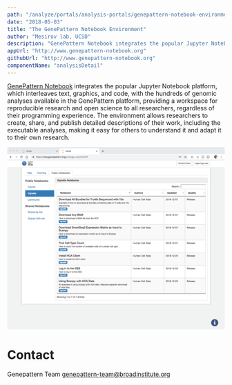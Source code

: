 ```yaml
---
path: "/analyze/portals/analysis-portals/genepattern-notebook-environment"
date: "2018-05-03"
title: "The GenePattern Notebook Environment"
author: "Mesirov lab, UCSD"
description: "GenePattern Notebook integrates the popular Jupyter Notebook platform, which interleaves text, graphics, and code, with the hundreds of genomic analyses available in the GenePattern platform."
appUrl: "http://www.genepattern-notebook.org"
githubUrl: "http://www.genepattern-notebook.org"
componentName: "analysisDetail"
---
```


[GenePattern Notebook](http://www.genepattern-notebook.org) integrates the popular Jupyter Notebook platform, which interleaves text, graphics, and code, with the hundreds of genomic analyses available in the GenePattern platform, providing a workspace for reproducible research and open science to all researchers, regardless of their programming experience. The environment allows researchers to create, share, and publish detailed descriptions of their work, including the executable analyses, making it easy for others to understand it and adapt it to their own research.

<a href="http://www.genepattern-notebook.org" target="_blank">
  <img src="../_images/portals/genepattern-notebook.png" width=800/>
</a>

# Contact
Genepattern Team <a href="mailto:genepattern-team@broadinstitute.org">genepattern-team@broadinstitute.org</a>
